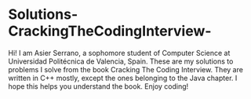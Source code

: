 # Solutions-CrackingTheCodingInterview-
Hi!
I am Asier Serrano, a sophomore student of Computer Science at Universidad Politécnica de Valencia, Spain.
These are my solutions to problems I solve from the book Cracking The Coding Interview.
They are written in C++ mostly, except the ones belonging to the Java chapter.
I hope this helps you understand the book.
Enjoy coding!

